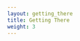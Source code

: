 ```yaml
---
layout: getting_there
title: Getting There
weight: 3
---
```

<!---
## Accommodation

Some suggestions for accommodation close to the institute include

1.  [University accommodation](http://withus.com/conferencewithus/bookingpage/)
2.  [Rutland Hotel](http://www.rutlandhotel-sheffield.com/)
3.  [Best Western Cutlers](http://www.cutlershotel.co.uk/) (not so close but there is a convenient tram /  bus service).

The University of Sheffield also offers accommodation for visitors. Please, [see here](https://www.sheffield.ac.uk/accommodation/visitors)

## Map
-->
